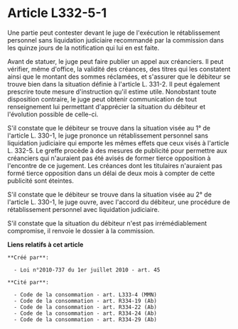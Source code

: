 # Article L332-5-1

Une partie peut contester devant le juge de l'exécution le rétablissement personnel sans liquidation judiciaire recommandé
par la commission dans les quinze jours de la notification qui lui en est faite.

Avant de statuer, le juge peut faire publier un appel aux créanciers. Il peut vérifier, même d'office, la validité des
créances, des titres qui les constatent ainsi que le montant des sommes réclamées, et s'assurer que le débiteur se trouve
bien dans la situation définie à l'article L. 331-2. Il peut également prescrire toute mesure d'instruction qu'il estime
utile. Nonobstant toute disposition contraire, le juge peut obtenir communication de tout renseignement lui permettant
d'apprécier la situation du débiteur et l'évolution possible de celle-ci.

S'il constate que le débiteur se trouve dans la situation visée au 1° de l'article L. 330-1, le juge prononce un
rétablissement personnel sans liquidation judiciaire qui emporte les mêmes effets que ceux visés à l'article L. 332-5. Le
greffe procède à des mesures de publicité pour permettre aux créanciers qui n'auraient pas été avisés de former tierce
opposition à l'encontre de ce jugement. Les créances dont les titulaires n'auraient pas formé tierce opposition dans un délai
de deux mois à compter de cette publicité sont éteintes.

S'il constate que le débiteur se trouve dans la situation visée au 2° de l'article L. 330-1, le juge ouvre, avec l'accord du
débiteur, une procédure de rétablissement personnel avec liquidation judiciaire.

S'il constate que la situation du débiteur n'est pas irrémédiablement compromise, il renvoie le dossier à la commission.

**Liens relatifs à cet article**

	**Créé par**:

	  - Loi n°2010-737 du 1er juillet 2010 - art. 45

	**Cité par**:

	  - Code de la consommation - art. L333-4 (MMN)
	  - Code de la consommation - art. R334-19 (Ab)
	  - Code de la consommation - art. R334-22 (Ab)
	  - Code de la consommation - art. R334-24 (Ab)
	  - Code de la consommation - art. R334-29 (Ab)
